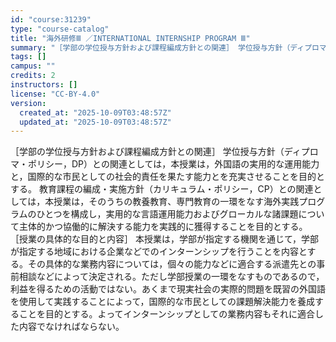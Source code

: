 ```yaml
---
id: "course:31239"
type: "course-catalog"
title: "海外研修Ⅲ ／INTERNATIONAL INTERNSHIP PROGRAM Ⅲ"
summary: "［学部の学位授与方針および課程編成方針との関連］ 学位授与方針（ディプロマ・ポリシー，DP）との関連としては，本授業は，外国語の実用的な運用能力と，国際的な市民としての社会的責任を果たす能力とを充実させることを目的とする。 教育課程の編成・…"
tags: []
campus: ""
credits: 2
instructors: []
license: "CC-BY-4.0"
version:
  created_at: "2025-10-09T03:48:57Z"
  updated_at: "2025-10-09T03:48:57Z"
---
```

［学部の学位授与方針および課程編成方針との関連］ 学位授与方針（ディプロマ・ポリシー，DP）との関連としては，本授業は，外国語の実用的な運用能力と，国際的な市民としての社会的責任を果たす能力とを充実させることを目的とする。 教育課程の編成・実施方針（カリキュラム・ポリシー，CP）との関連としては，本授業は，そのうちの教養教育、専門教育の一環をなす海外実践プログラムのひとつを構成し，実用的な言語運用能力およびグローカルな諸課題について主体的かつ協働的に解決する能力を実践的に獲得することを目的とする。 ［授業の具体的な目的と内容］ 本授業は，学部が指定する機関を通じて，学部が指定する地域における企業などでのインターンシップを行うことを内容とする。その具体的な業務内容については，個々の能力などに適合する派遣先との事前相談などによって決定される。ただし学部授業の一環をなすものであるので，利益を得るための活動ではない。あくまで現実社会の実際的問題を既習の外国語を使用して実践することによって，国際的な市民としての課題解決能力を養成することを目的とする。よってインターンシップとしての業務内容もそれに適合した内容でなければならない。

